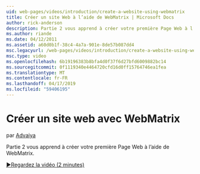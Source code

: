 ```yaml
---
uid: web-pages/videos/introduction/create-a-website-using-webmatrix
title: Créer un site Web à l’aide de WebMatrix | Microsoft Docs
author: rick-anderson
description: Partie 2 vous apprend à créer votre première Page Web à l’aide de WebMatrix.
ms.author: riande
ms.date: 04/12/2011
ms.assetid: a60d0b1f-38c4-4a7a-901e-8de57b087dd4
msc.legacyurl: /web-pages/videos/introduction/create-a-website-using-webmatrix
msc.type: video
ms.openlocfilehash: 6b19196383b8bfa4d0f37f6d27bfd6009882bc14
ms.sourcegitcommit: 0f1119340e4464720cfd16d0ff15764746ea1fea
ms.translationtype: MT
ms.contentlocale: fr-FR
ms.lasthandoff: 04/17/2019
ms.locfileid: "59406195"
---
```

# <a name="create-a-website-using-webmatrix"></a>Créer un site web avec WebMatrix

par [Advaiya](https://twitter.com/Advaiyasolns)

Partie 2 vous apprend à créer votre première Page Web à l’aide de WebMatrix.

[&#9654;Regardez la vidéo (2 minutes)](https://channel9.msdn.com/Blogs/ASP-NET-Site-Videos/create-a-website-using-webmatrix)
